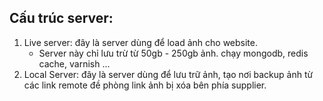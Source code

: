 ## Cấu trúc server:

1. Live server: đây là server dùng để load ảnh cho website.
   * Server này chỉ lưu trừ từ 50gb - 250gb ảnh. chạy mongodb, redis cache, varnish ...
2. Local Server: đây là server dùng để lưu trữ ảnh, tạo nơi backup ảnh từ các link remote đề phòng link ảnh bị xóa bên phía supplier.